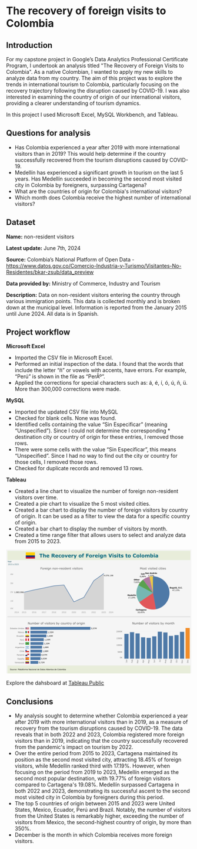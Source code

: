 # The recovery of foreign visits to Colombia
## Introduction

For my capstone project in Google’s Data Analytics Professional Certificate Program, I undertook an analysis titled "The Recovery of Foreign Visits to Colombia". As a native Colombian, I wanted to apply my new skills to analyze data from my country. The aim of this project was to explore the trends in international tourism to Colombia, particularly focusing on the recovery trajectory following the disruption caused by COVID-19. I was also interested in examining the country of origin of our international visitors, providing a clearer understanding of tourism dynamics.

In this project I used Microsoft Excel, MySQL Workbench, and Tableau.

## Questions for analysis
* Has Colombia experienced a year after 2019 with more international visitors than in 2019? This would help determine if the country successfully recovered from the tourism disruptions caused by COVID-19.
* Medellín has experienced a significant growth in tourism on the last 5 years. Has Medellín succeeded in becoming the second most visited city in Colombia by foreigners, surpassing Cartagena?
* What are the countries of origin for Colombia's international visitors?
* Which month does Colombia receive the highest number of international visitors?

## Dataset

**Name:** non-resident visitors

**Latest update:** June 7th, 2024

**Source:** Colombia’s National Platform of Open Data - https://www.datos.gov.co/Comercio-Industria-y-Turismo/Visitantes-No-Residentes/bkar-zsub/data_preview

**Data provided by:** Ministry of Commerce, Industry and Tourism

**Description:** Data on non-resident visitors entering the country through various immigration points. This data is collected monthly and is broken down at the municipal level. Information is reported from the January 2015 until June 2024. All data is in Spanish.

## Project workflow
**Microsoft Excel**
* Imported the CSV file in Microsoft Excel.
* Performed an initial inspection of the data. I found that the words that include the letter “ñ” or vowels with accents, have errors. For example, “Perú” is shown in the file as “PerÃº”.
* Applied the corrections for special characters such as: á, é, í, ó, ú, ñ, ü. More than 300,000 corrections were made.

**MySQL**
* Imported the updated CSV file into MySQL
* Checked for blank cells. None was found.
* Identified cells containing the value “Sin Especificar” (meaning “Unspecified”). Since I could not determine the corresponding * destination city or country of origin for these entries, I removed those rows.
* There were some cells with the value “Sin Especificar”, this means “Unspecified”. Since I had no way to find out the city or country for those cells, I removed those rows.
* Checked for duplicate records and removed 13 rows.

**Tableau**
* Created a line chart to visualize the number of foreign non-resident visitors over time.
* Created a pie chart to visualize the 5 most visited cities.
* Created a bar chart to display the number of foreign visitors by country of origin. It can be used as a filter to view the data for a specific country of origin.
* Created a bar chart to display the number of visitors by month.
* Created a time range filter that allows users to select and analyze data from 2015 to 2023.

![Dashboard in Tableau](https://github.com/dmoralesb1020/Data-Science-Portfolio/blob/main/The%20Recovery%20of%20Foreign%20Visits%20to%20Colombia/Dashboard.png)

Explore the dahsboard at [Tableau Public](https://public.tableau.com/app/profile/diego.morales7723/viz/RecoveryofForeignVististoColombia/Dashboard3)


## Conclusions
* My analysis sought to determine whether Colombia experienced a year after 2019 with more international visitors than in 2019, as a measure of recovery from the tourism disruptions caused by COVID-19. The data reveals that in both 2022 and 2023, Colombia registered more foreign visitors than in 2019, indicating that the country successfully recovered from the pandemic's impact on tourism by 2022. 
* Over the entire period from 2015 to 2023, Cartagena maintained its position as the second most visited city, attracting 18.45% of foreign visitors, while Medellín ranked third with 17.19%. However, when focusing on the period from 2019 to 2023, Medellín emerged as the second most popular destination, with 19.77% of foreign visitors compared to Cartagena's 19.08%. Medellín surpassed Cartagena in both 2022 and 2023, demonstrating its successful ascent to the second most visited city in Colombia by foreigners during this period.  
* The top 5 countries of origin between 2015 and 2023 were United States, Mexico, Ecuador, Perú and Brazil. Notably, the number of visitors from the United States is remarkably higher, exceeding the number of visitors from Mexico, the second-highest country of origin, by more than 350%. 
* December is the month in which Colombia receives more foreign visitors.




